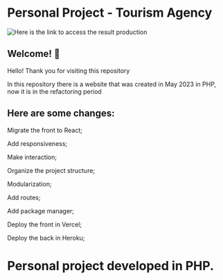# Personal Project - Tourism Agency

![Here is the link to access the result production](https://turlines-dev-nana.vercel.app/)

## Welcome! 👋

Hello!  Thank you for visiting this repository

In this repository there is a website that was created in May 2023 in PHP, now it is in the refactoring period

## Here are some changes:

Migrate the front to React;

Add responsiveness;

Make interaction;

Organize the project structure;

Modularization;

Add routes;

Add package manager;

Deploy the front in Vercel;

Deploy the back in Heroku;

# Personal project developed in PHP.

